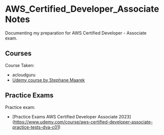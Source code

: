 # AWS_Certified_Developer_Associate Notes
Documenting my preparation for AWS Certified Developer - Associate exam.

## Courses
Course Taken:
- acloudguru
- [Udemy course by Stephane Maarek](https://www.udemy.com/course/aws-certified-developer-associate-dva-c01) 

## Practice Exams
Practice exam:
- [Practice Exams AWS Certified Developer Associate 2023] (https://www.udemy.com/course/aws-certified-developer-associate-practice-tests-dva-c01)
